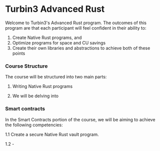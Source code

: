 # Turbin3 Advanced Rust

Welcome to Turbin3's Advanced Rust program. The outcomes of this program are that each participant will feel confident in their ability to:

1. Create Native Rust programs, and
2. Optimize programs for space and CU savings
3. Create their own libraries and abstractions to achieve both of these points

### Course Structure

The course will be structured into two main parts:

1. Writing Native Rust programs

2. We will be delving into

### Smart contracts

In the Smart Contracts portion of the course, we will be aiming to achieve the following competencies:

1.1 Create a secure Native Rust vault program.

1.2 - 